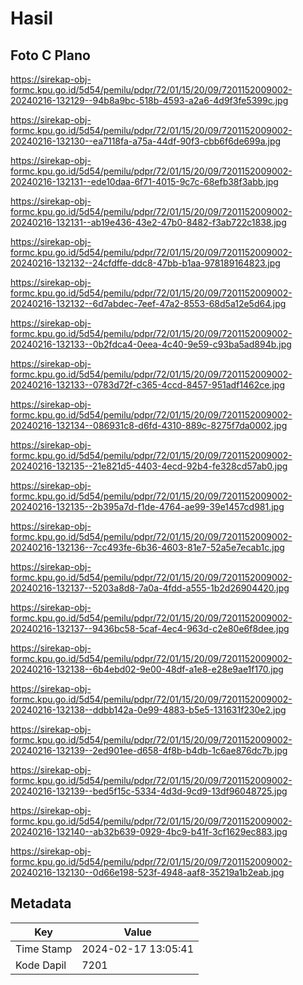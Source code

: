 # Hasil

## Foto C Plano

https://sirekap-obj-formc.kpu.go.id/5d54/pemilu/pdpr/72/01/15/20/09/7201152009002-20240216-132129--94b8a9bc-518b-4593-a2a6-4d9f3fe5399c.jpg

https://sirekap-obj-formc.kpu.go.id/5d54/pemilu/pdpr/72/01/15/20/09/7201152009002-20240216-132130--ea7118fa-a75a-44df-90f3-cbb6f6de699a.jpg

https://sirekap-obj-formc.kpu.go.id/5d54/pemilu/pdpr/72/01/15/20/09/7201152009002-20240216-132131--ede10daa-6f71-4015-9c7c-68efb38f3abb.jpg

https://sirekap-obj-formc.kpu.go.id/5d54/pemilu/pdpr/72/01/15/20/09/7201152009002-20240216-132131--ab19e436-43e2-47b0-8482-f3ab722c1838.jpg

https://sirekap-obj-formc.kpu.go.id/5d54/pemilu/pdpr/72/01/15/20/09/7201152009002-20240216-132132--24cfdffe-ddc8-47bb-b1aa-978189164823.jpg

https://sirekap-obj-formc.kpu.go.id/5d54/pemilu/pdpr/72/01/15/20/09/7201152009002-20240216-132132--6d7abdec-7eef-47a2-8553-68d5a12e5d64.jpg

https://sirekap-obj-formc.kpu.go.id/5d54/pemilu/pdpr/72/01/15/20/09/7201152009002-20240216-132133--0b2fdca4-0eea-4c40-9e59-c93ba5ad894b.jpg

https://sirekap-obj-formc.kpu.go.id/5d54/pemilu/pdpr/72/01/15/20/09/7201152009002-20240216-132133--0783d72f-c365-4ccd-8457-951adf1462ce.jpg

https://sirekap-obj-formc.kpu.go.id/5d54/pemilu/pdpr/72/01/15/20/09/7201152009002-20240216-132134--086931c8-d6fd-4310-889c-8275f7da0002.jpg

https://sirekap-obj-formc.kpu.go.id/5d54/pemilu/pdpr/72/01/15/20/09/7201152009002-20240216-132135--21e821d5-4403-4ecd-92b4-fe328cd57ab0.jpg

https://sirekap-obj-formc.kpu.go.id/5d54/pemilu/pdpr/72/01/15/20/09/7201152009002-20240216-132135--2b395a7d-f1de-4764-ae99-39e1457cd981.jpg

https://sirekap-obj-formc.kpu.go.id/5d54/pemilu/pdpr/72/01/15/20/09/7201152009002-20240216-132136--7cc493fe-6b36-4603-81e7-52a5e7ecab1c.jpg

https://sirekap-obj-formc.kpu.go.id/5d54/pemilu/pdpr/72/01/15/20/09/7201152009002-20240216-132137--5203a8d8-7a0a-4fdd-a555-1b2d26904420.jpg

https://sirekap-obj-formc.kpu.go.id/5d54/pemilu/pdpr/72/01/15/20/09/7201152009002-20240216-132137--9436bc58-5caf-4ec4-963d-c2e80e6f8dee.jpg

https://sirekap-obj-formc.kpu.go.id/5d54/pemilu/pdpr/72/01/15/20/09/7201152009002-20240216-132138--6b4ebd02-9e00-48df-a1e8-e28e9ae1f170.jpg

https://sirekap-obj-formc.kpu.go.id/5d54/pemilu/pdpr/72/01/15/20/09/7201152009002-20240216-132138--ddbb142a-0e99-4883-b5e5-131631f230e2.jpg

https://sirekap-obj-formc.kpu.go.id/5d54/pemilu/pdpr/72/01/15/20/09/7201152009002-20240216-132139--2ed901ee-d658-4f8b-b4db-1c6ae876dc7b.jpg

https://sirekap-obj-formc.kpu.go.id/5d54/pemilu/pdpr/72/01/15/20/09/7201152009002-20240216-132139--bed5f15c-5334-4d3d-9cd9-13df96048725.jpg

https://sirekap-obj-formc.kpu.go.id/5d54/pemilu/pdpr/72/01/15/20/09/7201152009002-20240216-132140--ab32b639-0929-4bc9-b41f-3cf1629ec883.jpg

https://sirekap-obj-formc.kpu.go.id/5d54/pemilu/pdpr/72/01/15/20/09/7201152009002-20240216-132130--0d66e198-523f-4948-aaf8-35219a1b2eab.jpg


## Metadata

| Key        | Value               |
| ---------- | ------------------- |
| Time Stamp | 2024-02-17 13:05:41 |
| Kode Dapil | 7201                |



